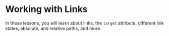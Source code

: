 # Working with Links

In these lessons, you will learn about links, the `target` attribute, different link states, absolute, and relative paths, and more.
